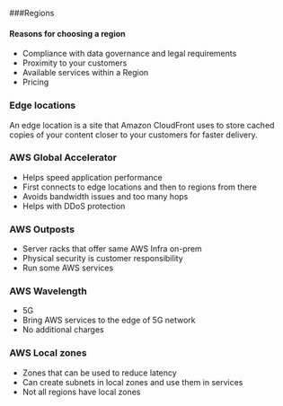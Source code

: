 ###Regions

#### Reasons for choosing a region
- Compliance with data governance and legal requirements
- Proximity to your customers
- Available services within a Region
- Pricing

### Edge locations

An edge location is a site that Amazon CloudFront uses to store cached copies of your content closer to your customers for faster delivery.

### AWS Global Accelerator
- Helps speed application performance
- First connects to edge locations and then to regions from there
- Avoids bandwidth issues and too many hops
- Helps with DDoS protection

### AWS Outposts
- Server racks that offer same AWS Infra on-prem
- Physical security is customer responsibility
- Run some AWS services

### AWS Wavelength
- 5G
- Bring AWS services to the edge of 5G network
- No additional charges

### AWS Local zones
- Zones that can be used to reduce latency
- Can create subnets in local zones and use them in services
- Not all regions have local zones